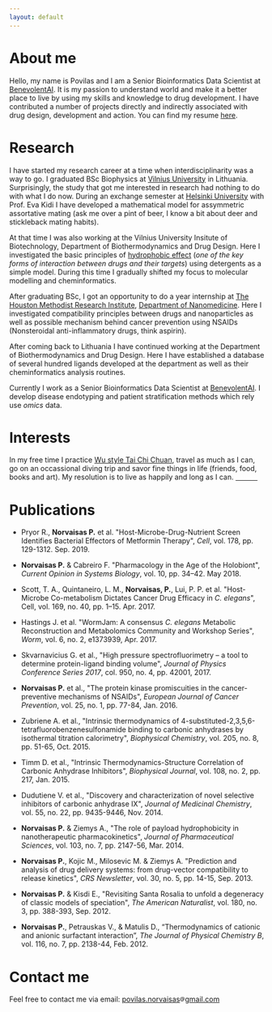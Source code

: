 ```yaml
---
layout: default
---
```


# About me

Hello, my name is Povilas and I am a Senior Bioinformatics Data Scientist at [BenevolentAI](https://benevolent.ai/). It is my passion to understand world and make it a better place to live by using my skills and knowledge to drug development. I have contributed a number of projects directly and indirectly associated with drug design, development and action. You can find my resume [here](assets/pdf/povilas_norvaisas_resume_2020.pdf).

# Research

I have started my research career at a time when interdisciplinarity was a way to go. I graduated BSc Biophysics at [Vilnius University](https://www.vu.lt/en/) in Lithuania. Surprisingly, the study that got me interested in research had nothing to do with what I do now. During an exchange semester at [Helsinki University](https://www.helsinki.fi/en) with Prof. Eva Kidi I have developed a mathematical model for assymmetric assortative mating (ask me over a pint of beer, I know a bit about deer and stickleback mating habits).

At that time I was also working at the Vilnius University Insitute of Biotechnology, Department of Biothermodynamics and Drug Design. Here I investigated the basic principles of [hydrophobic effect](https://en.wikipedia.org/wiki/Hydrophobic_effect) (*one of the key forms of interaction between drugs and their targets*) using detergents as a simple model. During this time I gradually shifted my focus to molecular modelling and cheminformatics.

After graduating BSc, I got an opportunity to do a year internship at [The Houston Methodist Research Institute](https://www.houstonmethodist.org/research/), [Department of Nanomedicine](https://www.houstonmethodist.org/research/our-research/nanomedicine/). Here I investigated compatibility principles between drugs and nanoparticles as well as possible mechanism behind cancer prevention using NSAIDs (Nonsteroidal anti-inflammatory drugs, think aspirin).

After coming back to Lithuania I have continued working at the Department of Biothermodynamics and Drug Design. Here I have established a database of several hundred ligands developed at the department as well as their  cheminformatics analysis routines.

Currently I work as a Senior Bioinformatics Data Scientist at [BenevolentAI](https://benevolent.ai/). I develop disease endotyping and patient stratification methods which rely use _omics_ data.

# Interests

In my free time I practice [Wu style Tai Chi Chuan](https://www.wustyle-europe.com/index.html), travel as much as I can, go on an occassional diving trip and savor fine things in life (friends, food, books and art). My resolution is to live as happily and long as I can. [<font size="1" color='white'>stiklainiai</font>](docs/stiklainis/index.html)

# Publications

* Pryor R., __Norvaisas P.__ et al. "Host-Microbe-Drug-Nutrient Screen Identifies Bacterial Effectors of Metformin Therapy", _Cell_, vol. 178, pp. 129-1312. Sep. 2019.

* __Norvaisas P.__ & Cabreiro F. "Pharmacology in the Age of the Holobiont", _Current Opinion in Systems Biology_, vol. 10, pp. 34–42. May 2018.

* Scott, T. A., Quintaneiro, L. M., __Norvaisas, P.__, Lui, P. P. et al. "Host-Microbe Co-metabolism Dictates Cancer Drug Efficacy in *C. elegans*", Cell, vol. 169, no. 40, pp. 1–15. Apr. 2017.

* Hastings J. et al. "WormJam: A consensus *C. elegans* Metabolic Reconstruction and Metabolomics Community and Workshop Series", _Worm_, vol. 6, no. 2, e1373939, Apr. 2017.

* Skvarnavicius G. et al., "High pressure spectrofluorimetry – a tool to determine protein-ligand binding volume", _Journal of Physics Conference Series 2017_, col. 950, no. 4, pp. 42001, 2017.

* __Norvaisas P.__ et al., "The protein kinase promiscuities in the cancer-preventive mechanisms of NSAIDs", _European Journal of Cancer Prevention_, vol. 25, no. 1, pp. 77-84, Jan. 2016.

* Zubriene A. et al., "Intrinsic thermodynamics of 4-substituted-2,3,5,6-tetrafluorobenzenesulfonamide binding to carbonic anhydrases by isothermal titration calorimetry", _Biophysical Chemistry_, vol. 205, no. 8, pp. 51-65, Oct. 2015.

* Timm D. et al., "Intrinsic Thermodynamics-Structure Correlation of Carbonic Anhydrase Inhibitors", _Biophysical Journal_, vol. 108, no. 2, pp. 217, Jan. 2015.

* Dudutiene V. et al., "Discovery and characterization of novel selective inhibitors of carbonic anhydrase IX", _Journal of Medicinal Chemistry_, vol. 55, no. 22, pp. 9435-9446, Nov. 2014.

* __Norvaisas P.__ & Ziemys A., "The role of payload hydrophobicity in nanotherapeutic pharmacokinetics", _Journal of Pharmaceutical Sciences_, vol. 103, no. 7, pp. 2147-56, Mar. 2014.

* __Norvaisas P.__, Kojic M., Milosevic M. \& Ziemys A. "Prediction and analysis of drug delivery systems: from drug-vector compatibility to release kinetics", _CRS Newsletter_, vol. 30, no. 5, pp. 14-15, Sep. 2013.

* __Norvaisas P.__ & Kisdi E., "Revisiting Santa Rosalia to unfold a degeneracy of classic models of speciation", _The American Naturalist_, vol. 180, no. 3, pp. 388-393, Sep. 2012.

* __Norvaisas P.__, Petrauskas V., & Matulis D., “Thermodynamics of cationic and anionic surfactant interaction”, _The Journal of Physical Chemistry B_, vol. 116, no. 7, pp. 2138-44, Feb. 2012.

# Contact me

Feel free to contact me via email: [povilas.norvaisas<img src="assets/img/at.png" alt="drawing" width="10"/>gmail.com](mailto:povilas.norvaisas@gmail.com) 